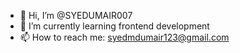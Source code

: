 - 👋 Hi, I’m @SYEDUMAIR007
- 🌱 I’m currently learning frontend development
- 📫 How to reach me: syedmdumair123@gmail.com


